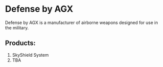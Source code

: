 # Defense by AGX
Defense by AGX is a manufacturer of airborne weapons designed for use in the military.

## Products:
1. SkyShield System 
2. TBA